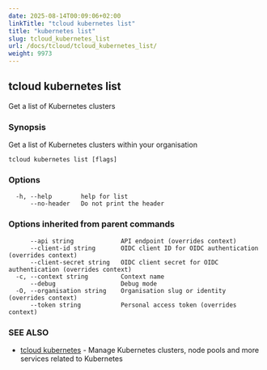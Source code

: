 ```yaml
---
date: 2025-08-14T00:09:06+02:00
linkTitle: "tcloud kubernetes list"
title: "kubernetes list"
slug: tcloud_kubernetes_list
url: /docs/tcloud/tcloud_kubernetes_list/
weight: 9973
---
```

## tcloud kubernetes list

Get a list of Kubernetes clusters

### Synopsis

Get a list of Kubernetes clusters within your organisation

```
tcloud kubernetes list [flags]
```

### Options

```
  -h, --help        help for list
      --no-header   Do not print the header
```

### Options inherited from parent commands

```
      --api string             API endpoint (overrides context)
      --client-id string       OIDC client ID for OIDC authentication (overrides context)
      --client-secret string   OIDC client secret for OIDC authentication (overrides context)
  -c, --context string         Context name
      --debug                  Debug mode
  -O, --organisation string    Organisation slug or identity (overrides context)
      --token string           Personal access token (overrides context)
```

### SEE ALSO

* [tcloud kubernetes](/docs/tcloud/tcloud_kubernetes/)	 - Manage Kubernetes clusters, node pools and more services related to Kubernetes

